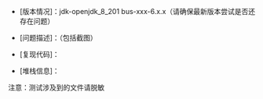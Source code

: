 
- [版本情况]：jdk-openjdk_8_201 bus-xxx-6.x.x（请确保最新版本尝试是否还存在问题）

- [问题描述]：（包括截图）
- [复现代码]：
- [堆栈信息]：

注意：测试涉及到的文件请脱敏